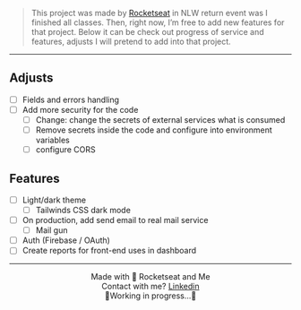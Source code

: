 > This project was made by [Rocketseat](https://www.rocketseat.com.br/) in NLW return event was I finished all classes. Then, right now, I’m free to add new features for that project. Below it can be check out progress of service and features, adjusts I will pretend to add into that project.

---

## Adjusts

- [ ] Fields and errors handling
- [ ] Add more security for the code
  - [ ] Change: change the secrets of external services what is consumed
  - [ ] Remove secrets inside the code and configure into environment variables
  - [ ] configure CORS

## Features

- [ ] Light/dark theme
  - [ ] Tailwinds CSS dark mode
- [ ] On production, add send email to real mail service
  - [ ] Mail gun
- [ ] Auth (Firebase / OAuth)
- [ ] Create reports for front-end uses in dashboard

---

<center>Made with 💜 Rocketseat and Me</center>
<center>Contact with me? <a href="https://www.linkedin.com/in/dharuan-luigi/" target="_blank">Linkedin</a></center>
<center>🚧Working in progress...🚧</center>
